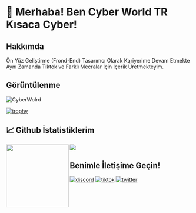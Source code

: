 # 👋 Merhaba! Ben Cyber World TR Kısaca Cyber!

## Hakkımda
Ön Yüz Geliştirme (Frond-End) Tasarımcı Olarak Kariyerime Devam Etmekte Aynı Zamanda Tiktok ve Farklı Mecralar İçin İçerik Üretmekteyim.

## Görüntülenme
<p align="left"> <img src="https://komarev.com/ghpvc/?username=CyberWorldTr&label=Goruntuleme&color=red&style=for-the-badge" alt="CyberWolrd" /> </p>

[![trophy](https://github-profile-trophy.vercel.app/?username=CyberWorldTr)](https://github.com/ryo-ma/github-profile-trophy)

## &#x1f4c8; Github İstatistiklerim
 <img height="170" align="left" src="https://github-readme-stats.vercel.app/api?username=CyberWorldTr&count_private=true&include_all_commits=true" />
 
<img src="https://github-readme-stats.vercel.app/api/top-langs/?username=CyberWorldTr&layout=compact" />


## Benimle İletişime Geçin!
[<img  alt="discord" src="https://img.shields.io/badge/DISCORD-CyberWorldTr-red?style=for-the-badge&logo=discord"/>](https://discord.gg/CQ44MG34Ut)
[<img  alt="tiktok" src="https://img.shields.io/badge/T%C4%B0KTOK-CyberWorldTr-red?style=for-the-badge&logo=tiktok" />](https://www.tiktok.com/@cyberworldtr)
[<img  alt="twitter" src="https://img.shields.io/badge/TWITTER-CyberWorldTr-red?style=for-the-badge&logo=twitter" />](https://twitter.com/cyberworldtur)
<br>
<br>

